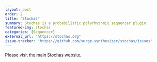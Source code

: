 ```yaml
---
layout: post
order: 2
title: "Stochas"
summary: Stochas is a probabilistic polyrhythmic sequencer plugin.
featured-img: stochas
categories: [Sequencer]
external_url: "https://stochas.org"
issue-tracker: "https://github.com/surge-synthesizer/stochas/issues"
---
```


Please visit [the main Stochas website.](https://stochas.org)
